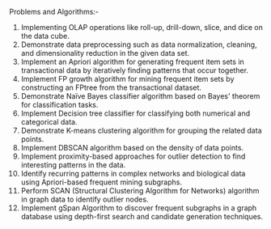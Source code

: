 Problems and Algorithms:-
  1. Implementing OLAP operations like roll-up, drill-down, slice, and dice on the data cube.
  2. Demonstrate data preprocessing such as data normalization, cleaning, and dimensionality reduction in the given data set.
  3. Implement an Apriori algorithm for generating frequent item sets in transactional data by iteratively finding patterns that occur together.
  4. Implement FP growth algorithm for mining frequent item sets by constructing an FPtree from the transactional dataset.
  5. Demonstrate Naïve Bayes classifier algorithm based on Bayes' theorem for classification tasks.
  6. Implement Decision tree classifier for classifying both numerical and categorical data.
  7. Demonstrate K-means clustering algorithm for grouping the related data points.
  8. Implement DBSCAN algorithm based on the density of data points.
  9. Implement proximity-based approaches for outlier detection to find interesting patterns in the data.
  10. Identify recurring patterns in complex networks and biological data using Apriori-based frequent mining subgraphs.
  11. Perform SCAN (Structural Clustering Algorithm for Networks) algorithm in graph data to identify outlier nodes.
  12. Implement gSpan Algorithm to discover frequent subgraphs in a graph database using depth-first search and candidate generation techniques.

